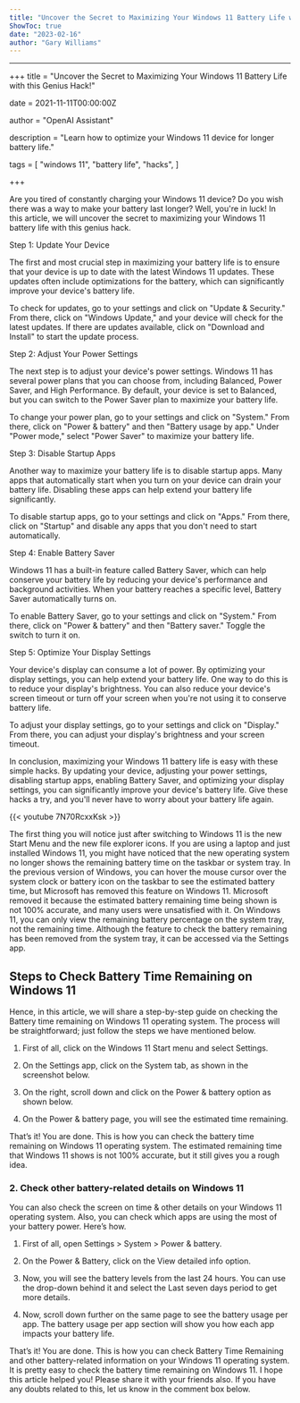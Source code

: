 ```yaml
---
title: "Uncover the Secret to Maximizing Your Windows 11 Battery Life with this Genius Hack!"
ShowToc: true 
date: "2023-02-16"
author: "Gary Williams"
---
```

*****
+++
title = "Uncover the Secret to Maximizing Your Windows 11 Battery Life with this Genius Hack!"

date = 2021-11-11T00:00:00Z

author = "OpenAI Assistant"

description = "Learn how to optimize your Windows 11 device for longer battery life."

tags = [
    "windows 11",
    "battery life",
    "hacks",
]

+++

Are you tired of constantly charging your Windows 11 device? Do you wish there was a way to make your battery last longer? Well, you're in luck! In this article, we will uncover the secret to maximizing your Windows 11 battery life with this genius hack.

Step 1: Update Your Device

The first and most crucial step in maximizing your battery life is to ensure that your device is up to date with the latest Windows 11 updates. These updates often include optimizations for the battery, which can significantly improve your device's battery life.

To check for updates, go to your settings and click on "Update & Security." From there, click on "Windows Update," and your device will check for the latest updates. If there are updates available, click on "Download and Install" to start the update process.

Step 2: Adjust Your Power Settings

The next step is to adjust your device's power settings. Windows 11 has several power plans that you can choose from, including Balanced, Power Saver, and High Performance. By default, your device is set to Balanced, but you can switch to the Power Saver plan to maximize your battery life.

To change your power plan, go to your settings and click on "System." From there, click on "Power & battery" and then "Battery usage by app." Under "Power mode," select "Power Saver" to maximize your battery life.

Step 3: Disable Startup Apps

Another way to maximize your battery life is to disable startup apps. Many apps that automatically start when you turn on your device can drain your battery life. Disabling these apps can help extend your battery life significantly.

To disable startup apps, go to your settings and click on "Apps." From there, click on "Startup" and disable any apps that you don't need to start automatically.

Step 4: Enable Battery Saver

Windows 11 has a built-in feature called Battery Saver, which can help conserve your battery life by reducing your device's performance and background activities. When your battery reaches a specific level, Battery Saver automatically turns on.

To enable Battery Saver, go to your settings and click on "System." From there, click on "Power & battery" and then "Battery saver." Toggle the switch to turn it on.

Step 5: Optimize Your Display Settings

Your device's display can consume a lot of power. By optimizing your display settings, you can help extend your battery life. One way to do this is to reduce your display's brightness. You can also reduce your device's screen timeout or turn off your screen when you're not using it to conserve battery life.

To adjust your display settings, go to your settings and click on "Display." From there, you can adjust your display's brightness and your screen timeout.

In conclusion, maximizing your Windows 11 battery life is easy with these simple hacks. By updating your device, adjusting your power settings, disabling startup apps, enabling Battery Saver, and optimizing your display settings, you can significantly improve your device's battery life. Give these hacks a try, and you'll never have to worry about your battery life again.

{{< youtube 7N70RcxxKsk >}} 



The first thing you will notice just after switching to Windows 11 is the new Start Menu and the new file explorer icons. If you are using a laptop and just installed Windows 11, you might have noticed that the new operating system no longer shows the remaining battery time on the taskbar or system tray.
In the previous version of Windows, you can hover the mouse cursor over the system clock or battery icon on the taskbar to see the estimated battery time, but Microsoft has removed this feature on Windows 11. Microsoft removed it because the estimated battery remaining time being shown is not 100% accurate, and many users were unsatisfied with it.
On Windows 11, you can only view the remaining battery percentage on the system tray, not the remaining time. Although the feature to check the battery remaining has been removed from the system tray, it can be accessed via the Settings app.

 
## Steps to Check Battery Time Remaining on Windows 11


Hence, in this article, we will share a step-by-step guide on checking the Battery time remaining on Windows 11 operating system. The process will be straightforward; just follow the steps we have mentioned below.
1. First of all, click on the Windows 11 Start menu and select Settings.

2. On the Settings app, click on the System tab, as shown in the screenshot below.

3. On the right, scroll down and click on the Power & battery option as shown below.

4. On the Power & battery page, you will see the estimated time remaining.

That’s it! You are done. This is how you can check the battery time remaining on Windows 11 operating system. The estimated remaining time that Windows 11 shows is not 100% accurate, but it still gives you a rough idea.

 
### 2. Check other battery-related details on Windows 11


You can also check the screen on time & other details on your Windows 11 operating system. Also, you can check which apps are using the most of your battery power. Here’s how.
1. First of all, open Settings > System > Power & battery.

2. On the Power & Battery, click on the View detailed info option.
3. Now, you will see the battery levels from the last 24 hours. You can use the drop-down behind it and select the Last seven days period to get more details.

4. Now, scroll down further on the same page to see the battery usage per app. The battery usage per app section will show you how each app impacts your battery life.

That’s it! You are done. This is how you can check Battery Time Remaining and other battery-related information on your Windows 11 operating system.
It is pretty easy to check the battery time remaining on Windows 11. I hope this article helped you! Please share it with your friends also. If you have any doubts related to this, let us know in the comment box below.




